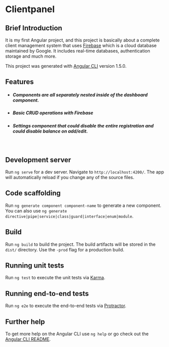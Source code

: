# Clientpanel

## Brief Introduction

It is my first Angular project, and this project is basically about a complete client management system that uses [Firebase](https://firebase.google.com/) which is a cloud database maintained by Google. It includes real-time databases, authentication storage and much more.

This project was generated with [Angular CLI](https://github.com/angular/angular-cli) version 1.5.0.

## Features

+ ##### Components are all separately nested inside of the dashboard component.
+ ##### Basic CRUD operations with Firebase
+ ##### Settings component that could disable the entire registration and could disable balance on add/edit.

<br>

## Development server

Run `ng serve` for a dev server. Navigate to `http://localhost:4200/`. The app will automatically reload if you change any of the source files.

## Code scaffolding

Run `ng generate component component-name` to generate a new component. You can also use `ng generate directive|pipe|service|class|guard|interface|enum|module`.

## Build

Run `ng build` to build the project. The build artifacts will be stored in the `dist/` directory. Use the `-prod` flag for a production build.

## Running unit tests

Run `ng test` to execute the unit tests via [Karma](https://karma-runner.github.io).

## Running end-to-end tests

Run `ng e2e` to execute the end-to-end tests via [Protractor](http://www.protractortest.org/).

## Further help

To get more help on the Angular CLI use `ng help` or go check out the [Angular CLI README](https://github.com/angular/angular-cli/blob/master/README.md).